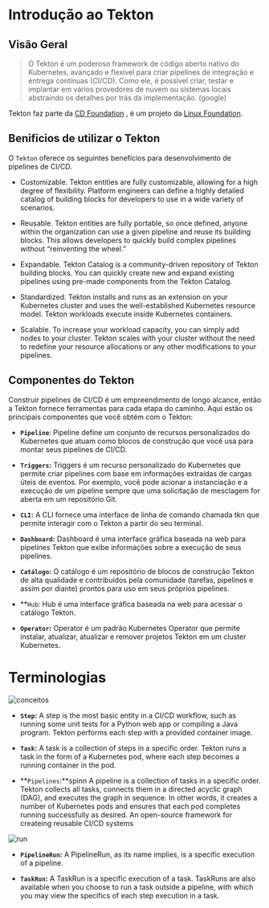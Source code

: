 Introdução ao Tekton
==================

## Visão Geral

> O Tekton é um poderoso framework de código aberto nativo do Kubernetes, avançado e flexível para criar pipelines de integração e entrega contínuas (CI/CD). Como ele, é possível criar, testar e implantar em vários provedores de nuvem ou sistemas locais abstraindo os detalhes por trás da implementação. (google)

Tekton faz parte da [CD Foundation](https://cd.foundation/) , é um projeto da [Linux Foundation](https://cd.foundation/).

## Benificios de utilizar o Tekton

O `Tekton` oferece os seguintes benefícios para desenvolvimento de pipelines de CI/CD.

* Customizable. Tekton entities are fully customizable, allowing for a high degree of flexibility. Platform engineers can define a highly detailed catalog of building blocks for developers to use in a wide variety of scenarios.

* Reusable. Tekton entities are fully portable, so once defined, anyone within the organization can use a given pipeline and reuse its building blocks. This allows developers to quickly build complex pipelines without “reinventing the wheel.”

* Expandable. Tekton Catalog is a community-driven repository of Tekton building blocks. You can quickly create new and expand existing pipelines using pre-made components from the Tekton Catalog.

* Standardized. Tekton installs and runs as an extension on your Kubernetes cluster and uses the well-established Kubernetes resource model. Tekton workloads execute inside Kubernetes containers.

* Scalable. To increase your workload capacity, you can simply add nodes to your cluster. Tekton scales with your cluster without the need to redefine your resource allocations or any other modifications to your pipelines.

## Componentes do Tekton

Construir pipelines de CI/CD é um empreendimento de longo alcance, então a Tekton fornece ferramentas para cada etapa do caminho. Aqui estão os principais componentes que você obtém com o Tekton:

* **`Pipeline`**: Pipeline define um conjunto de recursos personalizados do Kubernetes que atuam como blocos de construção que você usa para montar seus pipelines de CI/CD.

* **`Triggers`:** Triggers é um recurso personalizado do Kubernetes que permite criar pipelines com base em informações extraídas de cargas úteis de eventos. Por exemplo, você pode acionar a instanciação e a execução de um pipeline sempre que uma solicitação de mesclagem for aberta em um repositório Git.

* **`CLI`:** A CLI fornece uma interface de linha de comando chamada tkn que permite interagir com o Tekton a partir do seu terminal.

* **`Dashboard`:** Dashboard é uma interface gráfica baseada na web para pipelines Tekton que exibe informações sobre a execução de seus pipelines.

* **`Catálogo`:** O catálogo é um repositório de blocos de construção Tekton de alta qualidade e contribuídos pela comunidade (tarefas, pipelines e assim por diante) prontos para uso em seus próprios pipelines.

* **`Hub`: Hub é uma interface gráfica baseada na web para acessar o catálogo Tekton.

* **`Operator`:** Operator é um padrão Kubernetes Operator que permite instalar, atualizar, atualizar e remover projetos Tekton em um cluster Kubernetes.



# Terminologias

![conceitos](https://tekton.dev/docs/concepts/concept-tasks-pipelines.png)

* **`Step`:** A step is the most basic entity in a CI/CD workflow, such as running some unit tests for a Python web app or compiling a Java program. Tekton performs each step with a provided container image.

* **`Task`:** A task is a collection of steps in a specific order. Tekton runs a task in the form of a Kubernetes pod, where each step becomes a running container in the pod.

* **`Pipelines`:**spinn A pipeline is a collection of tasks in a specific order. Tekton collects all tasks, connects them in a directed acyclic graph (DAG), and executes the graph in sequence. In other words, it creates a number of Kubernetes pods and ensures that each pod completes running successfully as desired.
An open-source framework for createing reusable CI/CD systems


![run](https://tekton.dev/docs/concepts/concept-runs.png)

* **`PipelineRun`:** A PipelineRun, as its name implies, is a specific execution of a pipeline.

* **`TaskRun`:** A TaskRun is a specific execution of a task. TaskRuns are also available when you choose to run a task outside a pipeline, with which you may view the specifics of each step execution in a task.
